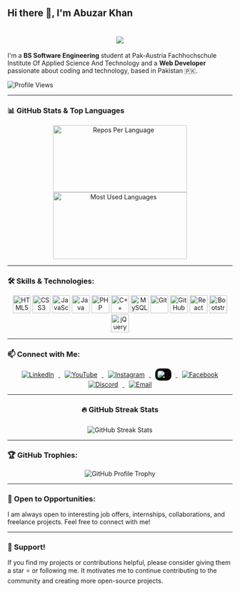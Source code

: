 ## Hi there 👋, I'm Abuzar Khan

<div align="center">
  <h1>
    <a href="https://github.com/abuzarkhanse">
      <img src="https://readme-typing-svg.demolab.com?font=Fira+Code&weight=600&size=24&duration=3000&pause=500&color=00FF00&center=true&vCenter=true&width=500&height=30&lines=Hi,+I'm+Abuzar+Khan;A+Passionate+Web+Developer;A+BS+Software+Engineering+Student;Always+Learning+and+Improving!">
    </a>
  </h1>
</div>

I'm a **BS Software Engineering** student at Pak-Austria Fachhochschule Institute Of Applied Science And Technology and a **Web Developer** passionate about coding and technology, based in Pakistan 🇵🇰.

![Profile Views](https://komarev.com/ghpvc/?username=abuzarkhanse&color=brightgreen)

---

### 📊 GitHub Stats & Top Languages  

<div align="center">
  <img src="https://github-profile-summary-cards.vercel.app/api/cards/repos-per-language?username=abuzarkhanse&theme=dracula" height="150" width="300" alt="Repos Per Language" />
  <img src="https://github-profile-summary-cards.vercel.app/api/cards/most-commit-language?username=abuzarkhanse&theme=dracula" height="150" width="300" alt="Most Used Languages" />
</div>

---

### 🛠️ Skills & Technologies:

<div align="center">
  <img src="https://cdn.jsdelivr.net/gh/devicons/devicon/icons/html5/html5-original.svg" height="40" alt="HTML5" title="HTML5" />
  <img src="https://cdn.jsdelivr.net/gh/devicons/devicon/icons/css3/css3-original.svg" height="40" alt="CSS3" title="CSS3" />
  <img src="https://cdn.jsdelivr.net/gh/devicons/devicon/icons/javascript/javascript-original.svg" height="40" alt="JavaScript" title="JavaScript" />
  <img src="https://cdn.jsdelivr.net/gh/devicons/devicon/icons/java/java-original.svg" height="40" alt="Java" title="Java" />
  <img src="https://cdn.jsdelivr.net/gh/devicons/devicon/icons/php/php-original.svg" height="40" alt="PHP" title="PHP" />
  <img src="https://cdn.jsdelivr.net/gh/devicons/devicon/icons/cplusplus/cplusplus-original.svg" height="40" alt="C++" title="C++" />
  <img src="https://cdn.jsdelivr.net/gh/devicons/devicon/icons/mysql/mysql-original.svg" height="40" alt="MySQL" title="MySQL" />
  <img src="https://cdn.jsdelivr.net/gh/devicons/devicon/icons/git/git-original.svg" height="40" alt="Git" title="Git" />
  <img src="https://cdn.jsdelivr.net/gh/devicons/devicon/icons/github/github-original.svg" height="40" alt="GitHub" title="GitHub" />
  <img src="https://cdn.jsdelivr.net/gh/devicons/devicon/icons/react/react-original.svg" height="40" alt="React" title="React" />
  <img src="https://cdn.jsdelivr.net/gh/devicons/devicon/icons/bootstrap/bootstrap-original.svg" height="40" alt="Bootstrap" title="Bootstrap" />
  <img src="https://cdn.jsdelivr.net/gh/devicons/devicon/icons/jquery/jquery-original.svg" height="40" alt="jQuery" title="jQuery" />
</div>

---

### 📫 Connect with Me:

<div align="center">
<a href="https://www.linkedin.com/in/abuzarkhan-pakistan/" target="_blank">
  <img src="https://img.icons8.com/color/48/000000/linkedin.png" alt="LinkedIn" style="margin: 0 10px;">
</a>
<a href="https://www.youtube.com/@AbuzarKhanSE" target="_blank">
  <img src="https://img.icons8.com/color/48/000000/youtube-play.png" alt="YouTube" style="margin: 0 10px;">
</a>
<a href="https://www.instagram.com/abuzarkhanse" target="_blank">
  <img src="https://img.icons8.com/fluency/48/000000/instagram-new.png" alt="Instagram" style="margin: 0 10px;">
</a>
<a href="https://x.com/abuzarkhanse" target="_blank">
  <img src="https://img.icons8.com/ios-filled/50/ffffff/twitterx.png" alt="X" 
       style="margin: 0 10px; background-color: black; padding: 5px; border-radius: 10px;">
</a>
<a href="https://www.facebook.com/AbuzarKhan9900" target="_blank">
  <img src="https://img.icons8.com/color/48/000000/facebook-new.png" alt="Facebook" style="margin: 0 10px;">
</a>
<a href="https://discord.com/invite/abuzarkhanse" target="_blank">
  <img src="https://img.icons8.com/color/48/000000/discord-logo.png" alt="Discord" style="margin: 0 10px;">
</a>
<a href="mailto:mrabuzar459@gmail.com" target="_blank">
  <img src="https://img.icons8.com/color/48/000000/gmail-new.png" alt="Email" style="margin: 0 10px;">
</a>

---

### 🔥 GitHub Streak Stats

<img src="https://github-readme-streak-stats.herokuapp.com/?user=abuzarkhanse&theme=black-ice&hide_border=true&stroke=0000&background=000000" alt="GitHub Streak Stats" style="margin-top: 10px;">

</div>

---

### 🏆 GitHub Trophies:

<div align="center">
  <img src="https://github-profile-trophy.vercel.app/?username=abuzarkhanse&theme=radical&no-frame=false&no-bg=true&margin-w=4" alt="GitHub Profile Trophy" />
</div>

---

### 🤝 Open to Opportunities:

I am always open to interesting job offers, internships, collaborations, and freelance projects. Feel free to connect with me!

---

### 🌟 Support!

If you find my projects or contributions helpful, please consider giving them a star ⭐ or following me. It motivates me to continue contributing to the community and creating more open-source projects.
